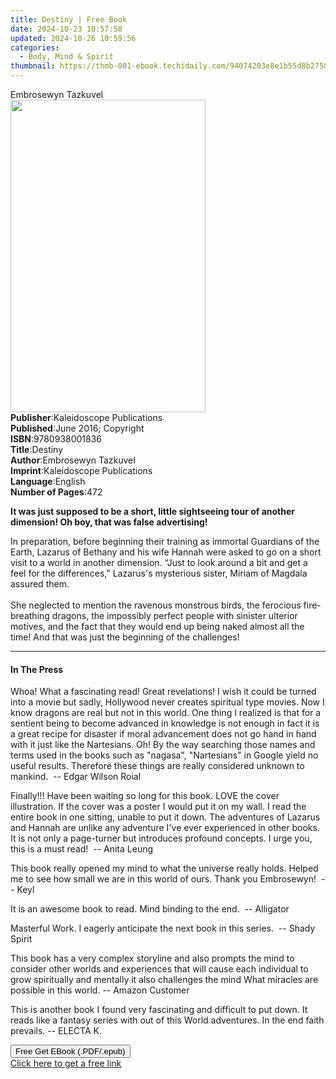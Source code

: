 ```yaml
---
title: Destiny | Free Book
date: 2024-10-23 10:57:58
updated: 2024-10-26 10:59:56
categories:
  - Body, Mind & Spirit
thumbnail: https://thmb-001-ebook.techidaily.com/94074203e8e1b55d8b27583890271b1943d91093c561531ff107ce9209db79c3.jpg
---
```

<main id="book-container">
  <div class="flex flex-col">
    <div class="book-brief flex-1 py-6 px-4 sm:p-6 md:py-10 md:px-8">
      <!-- brief-->
      <div class="book-brief-main">Embrosewyn Tazkuvel</div>
    </div>
    <div
      class="book-meta-info flex-1 grid gap-4 col-start-1 col-end-3 row-start-1 sm:mb-6 sm:grid-cols-4 lg:gap-6 lg:col-start-2 lg:row-end-6 lg:row-span-6 lg:mb-0"
    >
      <div
        class="book-meta-info-left place-content-center mt-4 p-4 text-sm leading-6 col-start-2 col-span-2 dark:text-slate-400"
      >
        <img
          class="w-full h-500 object-cover rounded-lg sm:h-255 sm:col-span-2 lg:col-span-full"
          src="https://img-001-ebook.techidaily.com/f184c7c0f4140d74c4cbf1c4923640b01e87641ad4bf1aa14f35d48d37386a82.jpg"
          alt=""
          width="312"
          height="500"
        />
      </div>
      <div
        class="book-meta-info-right mt-2 col-start-1 row-start-2 col-span-3 self-center"
      >
        <!-- meta data  -->
        <div class="flex flex-col px-4 md:px-8">
          <div class="flex-1">
            <strong>Publisher</strong>:<span class="px-2"
              >Kaleidoscope Publications</span
            >
          </div>
          <div class="flex-1">
            <strong>Published</strong>:<span class="px-2"
              >June 2016; Copyright</span
            >
          </div>
          <div class="flex-1">
            <strong>ISBN</strong>:<span class="px-2">9780938001836</span>
          </div>
          <div class="flex-1">
            <strong>Title</strong>:<span class="px-2">Destiny</span>
          </div>
          <div class="flex-1">
            <strong>Author</strong>:<span class="px-2"
              >Embrosewyn Tazkuvel</span
            >
          </div>
          <div class="flex-1">
            <strong>Imprint</strong>:<span class="px-2"
              >Kaleidoscope Publications</span
            >
          </div>
          <div class="flex-1">
            <strong>Language</strong>:<span class="px-2">English</span>
          </div>
          <div class="flex-1">
            <strong>Number of Pages</strong>:<span class="px-2">472</span>
          </div>
        </div>
      </div>
    </div>
    <div class="book-description flex-1 py-6 px-4 sm:p-6 md:py-10 md:px-8">
      <div class="book-description-main">
        <div accordion-content="" id="description">
          <p>
            <strong
              >It was just supposed to be a short, little sightseeing tour of
              another dimension! Oh boy, that was false advertising!</strong
            >
          </p>
          <p>
            In preparation, before beginning their training as immortal
            Guardians of the Earth, Lazarus of Bethany and his wife Hannah were
            asked to go on a short visit to a world in another dimension. “Just
            to look around a bit and get a feel for the differences,” Lazarus's
            mysterious sister, Miriam of Magdala assured them.&nbsp;<br /><br />She
            neglected to mention the ravenous monstrous birds, the ferocious
            fire-breathing dragons, the impossibly perfect people with sinister
            ulterior motives, and the fact that they would end up being naked
            almost all the time! And that was just the beginning of the
            challenges!
          </p>
        </div>
      </div>
    </div>
    <div class="book-excerpts flex-1 py-6 px-4 sm:p-6 md:py-10 md:px-8">
      <!-- excerpts-->
      <div class="book-excerpts-main">
        <hr />
        <h4 class="placeholder placeholder-heading">
          <span>In The Press</span>
        </h4>
        <p></p>
        <p>
          Whoa! What a fascinating read! Great revelations! I wish it could be
          turned into a movie but sadly, Hollywood never creates spiritual type
          movies. Now I know dragons are real but not in this world. One thing I
          realized is that for a sentient being to become advanced in knowledge
          is not enough in fact it is a great recipe for disaster if moral
          advancement does not go hand in hand with it just like the Nartesians.
          Oh! By the way searching those names and terms used in the books such
          as "nagasa", "Nartesians" in Google yield no useful results. Therefore
          these things are really considered unknown to mankind.&nbsp; -- Edgar
          Wilson Roial
        </p>
        <p>
          Finally!!! Have been waiting so long for this book. LOVE the cover
          illustration. If the cover was a poster I would put it on my wall. I
          read the entire book in one sitting, unable to put it down. The
          adventures of Lazarus and Hannah are unlike any adventure I've ever
          experienced in other books. It is not only a page-turner but
          introduces profound concepts. I urge you, this is a must read!&nbsp;
          -- Anita Leung
        </p>
        <p>
          This book really opened my mind to what the universe really holds.
          Helped me to see how small we are in this world of ours. Thank you
          Embrosewyn!&nbsp; -- Keyl
        </p>
        <p>
          It is an awesome book to read. Mind binding to the end.&nbsp; --
          Alligator
        </p>
        <p>
          Masterful Work. I eagerly anticipate the next book in this
          series.&nbsp; -- Shady Spirit
        </p>
        <p>
          This book has a very complex storyline and also prompts the mind to
          consider other worlds and experiences that will cause each individual
          to grow spiritually and mentally it also challenges the mind What
          miracles are possible in this world. -- Amazon Customer
        </p>
        <p>
          This is another book I found very fascinating and difficult to put
          down. It reads like a fantasy series with out of this World
          adventures. In the end faith prevails. -- ELECTA K.
        </p>
        <p></p>
      </div>
    </div>
    <div
      class="book-about-author flex-1 py-6 px-4 sm:p-6 md:py-10 md:px-8"
    ></div>
    <div class="book-free-get flex-1 py-6 px-4 sm:p-6 md:py-10 md:px-8">
      <button
        id="btn-free-get"
        class="bg-blue-500 hover:bg-blue-700 text-white font-bold py-2 px-4 rounded"
      >
        Free Get EBook (.PDF/.epub)
      </button>
      <div id="countdown-display" class="px-2 text-lg mt-2"></div>
      <a
        id="free-link"
        class="hidden bg-blue-500 hover:bg-blue-700 text-white font-bold py-2 px-4 rounded"
        href="https://www.ebooks.com/en-us/book/209866731/destiny/embrosewyn-tazkuvel/"
        target="_blank"
        >Click here to get a free link</a
      >
    </div>
    <script>
      let countdownTime = 0;
      let countdownInterval = null;
      document
        .getElementById('btn-free-get')
        .addEventListener('click', startCountdown);
      function startCountdown() {
        countdownTime = new Date().getTime() + 60000 * 3;
        countdownInterval = setInterval(updateCountdown, 1000);
        document.getElementById('btn-free-get').disabled = true;
        document
          .getElementById('btn-free-get')
          .classList.add('bg-gray-500', 'cursor-not-allowed');
      }
      function updateCountdown() {
        let currentTime = new Date().getTime();
        let timeLeft = countdownTime - currentTime;
        let secondsLeft = Math.floor(timeLeft / 1000);
        document.getElementById('countdown-display').innerHTML =
          `Remaining time: ${secondsLeft} seconds.`;
        if (secondsLeft <= 0) {
          clearInterval(countdownInterval);
          document.getElementById('btn-free-get').classList.add('hidden');
          document.getElementById('free-link').classList.remove('hidden');
          document.getElementById('countdown-display').innerHTML = '';
        }
      }
    </script>
  </div>
</main>

